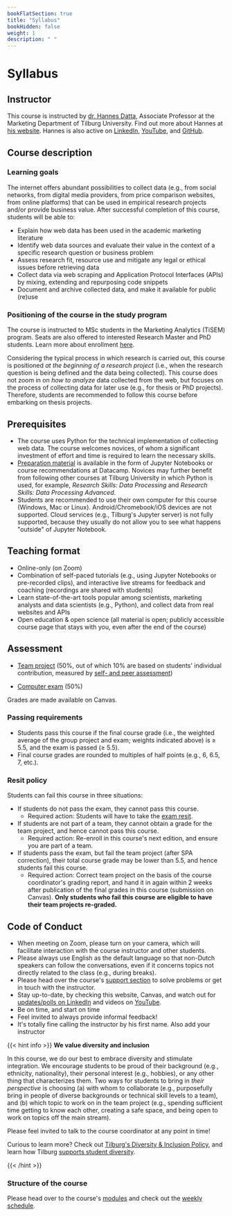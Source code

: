 ```yaml
---
bookFlatSection: true
title: "Syllabus"
bookHidden: false
weight: 1
description: " "
---
```


# Syllabus

## Instructor

This course is instructed by [dr. Hannes Datta](https://tiu.nu/datta), Associate Professor at the Marketing Department of Tilburg University. Find out more about Hannes at [his website](https://hannesdatta.com). Hannes is also active on [LinkedIn](https://www.linkedin.com/in/hannes-datta/), [YouTube](https://youtube.com/c/hannesdatta), and [GitHub](https://github.com/hannesdatta).

## Course description

### Learning goals

The internet offers abundant possibilities to collect data (e.g., from social networks, from digital media providers, from price comparison websites, from online platforms) that can be used in empirical research projects and/or provide business value. After successful completion of this course, students will be able to:

- Explain how web data has been used in the academic marketing literature
-	Identify web data sources and evaluate their value in the context of a specific research question or business problem
- Assess research fit, resource use and mitigate any legal or ethical issues before retrieving data
- Collect data via web scraping and Application Protocol Interfaces (APIs) by mixing, extending and repurposing code snippets
- Document and archive collected data, and make it available for public (re)use

### Positioning of the course in the study program

The course is instructed to MSc students in the Marketing Analytics (TiSEM) program. Seats are also offered to interested Research Master and PhD students. Learn more about enrollment [here](enroll).

Considering the typical process in which research is carried out, this course is positioned *at the beginning of a research project* (i.e., when the research question is being defined and the data being collected). This course does not zoom in on *how to analyze* data collected from the web, but focuses on the process of collecting data for later use (e.g., for thesis or PhD projects). Therefore, students are recommended to follow this course before embarking on thesis projects.

## Prerequisites

- The course uses Python for the technical implementation of collecting web data. The course welcomes novices, of whom a significant investment of effort and time is required to learn the necessary skills.
- [Preparation material](../modules/prep) is available in the form of Jupyter Notebooks or course recommendations at Datacamp. Novices may further benefit from following other courses at Tilburg University in which Python is used, for example, *Research Skills: Data Processing* and *Research Skills: Data Processing Advanced*.
- Students are recommended to use their own computer for this course (Windows, Mac or Linux). Android/Chromebook/iOS devices are not supported. Cloud services (e.g., Tilburg's Jupyter server) is not fully supported, because they usually do not allow you to see what happens "outside" of Jupyter Notebook.

<!--We will review the basics during induction week, but the pace will be very brisk.
-->

## Teaching format

- Online-only (on Zoom)
- Combination of self-paced tutorials (e.g., using Jupyter Notebooks or pre-recorded clips), and interactive live streams for feedback and coaching (recordings are shared with students)
- Learn state-of-the-art tools popular among scientists, marketing analysts and data scientists (e.g., Python), and collect data from real websites and APIs
- Open education & open science (all material is open; publicly accessible course page that stays with you, even after the end of the course)

<!--, simulations, hackathon-->
<!-- work on VMs on AWS, code in SQL and R, compete on Kaggle, or work on own computer--; Coding Dojo student-=led analysis; while sharing screens-->

## Assessment

- [Team project](project) (50%, out of which 10% are based on students' individual contribution, measured by [self- and peer assessment](peerassessment))

- [Computer exam](exam) (50%)

Grades are made available on Canvas.

### Passing requirements

- Students pass this course if the final course grade (i.e., the weighted average of the group project and exam; weights indicated above) is ≥ 5.5, and the exam is passed (≥ 5.5).
- Final course grades are rounded to multiples of half points (e.g., 6, 6.5, 7, etc.).

### Resit policy

Students can fail this course in three situations:
- If students do not pass the exam, they cannot pass this course.
  - Required action: Students will have to take the [exam resit](exam).
- If students are not part of a team, they cannot obtain a grade for the team project, and hence cannot pass this course.
  - Required action: Re-enroll in this course's next edition, and ensure you are part of a team.
- If students pass the exam, but fail the team project (after SPA correction), their total course grade may be lower than 5.5, and hence students fail this course.
  - Required action: Correct team project on the basis of the course coordinator's grading report, and hand it in again within 2 weeks after publication of the final grades in this course (submission on Canvas). __Only students who fail this course are eligible to have their team projects re-graded.__

## Code of Conduct

- When meeting on Zoom, please turn on your camera, which will facilitate interaction with the course instructor and other students.
- Please always use English as the default language so that non-Dutch speakers can follow the conversations, even if it concerns topics not directly related to the class (e.g., during breaks).
- Please head over the course's [support section](support) to solve problems or get in touch with the instructor.
- Stay up-to-date, by checking this website, Canvas, and watch out for [updates/polls on LinkedIn](https://www.linkedin.com/in/hannes-datta/) and videos on [YouTube](https://youtube.com/c/hannesdatta).
- Be on time, and start on time
- Feel invited to always provide informal feedback!
- It's totally fine calling the instructor by his first name. Also add your instructor

{{< hint info >}}
__We value diversity and inclusion__

In this course, we do our best to embrace diversity and stimulate integration. We encourage students to be proud of their background (e.g., ethnicity, nationality), their personal interest (e.g., hobbies), or any other thing that characterizes them. Two ways for students to bring in *their perspective* is choosing (a) with whom to collaborate (e.g., purposefully bring in people of diverse backgrounds or technical skill levels to a team), and (b) which topic to work on in the team project (e.g., spending sufficient time getting to know each other, creating a safe space, and being open to work on topics off the main stream).

Please feel invited to talk to the course coordinator at any point in time!

Curious to learn more? Check out [Tilburg's Diversity & Inclusion Policy](https://www.tilburguniversity.edu/about/working/gender-policy), and learn how Tilburg [supports student diversity](https://www.tilburguniversity.edu/students/studying/campus/diversity).

{{< /hint >}}

### Structure of the course

Please head over to the course's [modules](../modules) and check out the [weekly schedule](schedule).
